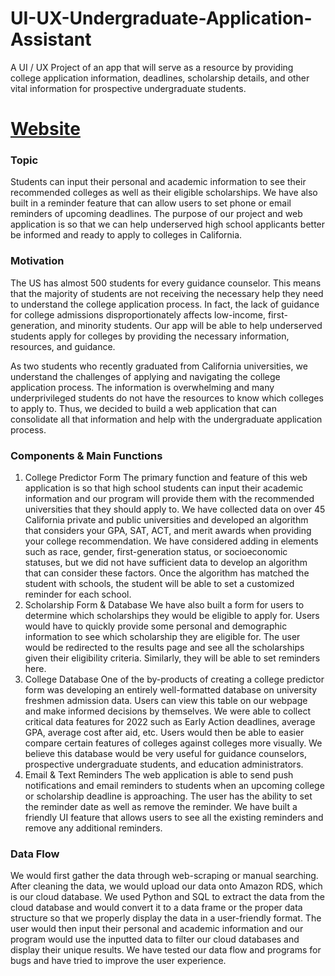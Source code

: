 # UI-UX-Undergraduate-Application-Assistant
A UI / UX Project of an app that will serve as a resource by providing college application information, deadlines, scholarship details, and other vital information for prospective undergraduate students. 

# [Website](https://share.streamlit.io/prestonfong/scholarship-assistant/main/app.py?fbclid=IwAR0e_99w8BK0gDXqSer3_14z9UUBNVmL22cAjUaviHSHW2l0_cLOMOonCho)

### Topic 
Students can input their personal and academic information to see their recommended colleges as well as their eligible scholarships. We have also built in a reminder feature that can allow users to set phone or email reminders of upcoming deadlines. The purpose of our project and web application is so that we can help underserved high school applicants better be informed and ready to apply to colleges in California.  

### Motivation 
The US has almost 500 students for every guidance counselor. This means that the majority of students are not receiving the necessary help they need to understand the college application process. In fact, the lack of guidance for college admissions disproportionately affects low-income, first-generation, and minority students. Our app will be able to help underserved students apply for colleges by providing the necessary information, resources, and guidance.

As two students who recently graduated from California universities, we understand the challenges of applying and navigating the college application process. The information is overwhelming and many underprivileged students do not have the resources to know which colleges to apply to. Thus, we decided to build a web application that can consolidate all that information and help with the undergraduate application process. 

### Components & Main Functions 
1.	College Predictor Form 
The primary function and feature of this web application is so that high school students can input their academic information and our program will provide them with the recommended universities that they should apply to. We have collected data on over 45 California private and public universities and developed an algorithm that considers your GPA, SAT, ACT, and merit awards when providing your college recommendation. We have considered adding in elements such as race, gender, first-generation status, or socioeconomic statuses, but we did not have sufficient data to develop an algorithm that can consider these factors. Once the algorithm has matched the student with schools, the student will be able to set a customized reminder for each school.
2.	Scholarship Form & Database 
We have also built a form for users to determine which scholarships they would be eligible to apply for. Users would have to quickly provide some personal and demographic information to see which scholarship they are eligible for. The user would be redirected to the results page and see all the scholarships given their eligibility criteria. Similarly, they will be able to set reminders here.
3.	College Database 
One of the by-products of creating a college predictor form was developing an entirely well-formatted database on university freshmen admission data. Users can view this table on our webpage and make informed decisions by themselves. We were able to collect critical data features for 2022 such as Early Action deadlines, average GPA, average cost after aid, etc. Users would then be able to easier compare certain features of colleges against colleges more visually. We believe this database would be very useful for guidance counselors, prospective undergraduate students, and education administrators. 
4.	Email & Text Reminders
The web application is able to send push notifications and email reminders to students when an upcoming college or scholarship deadline is approaching. The user has the ability to set the reminder date as well as remove the reminder. We have built a friendly UI feature that allows users to see all the existing reminders and remove any additional reminders. 

### Data Flow
We would first gather the data through web-scraping or manual searching. After cleaning the data, we would upload our data onto Amazon RDS, which is our cloud database. We used Python and SQL to extract the data from the cloud database and would convert it to a data frame or the proper data structure so that we properly display the data in a user-friendly format. The user would then input their personal and academic information and our program would use the inputted data to filter our cloud databases and display their unique results. We have tested our data flow and programs for bugs and have tried to improve the user experience. 
